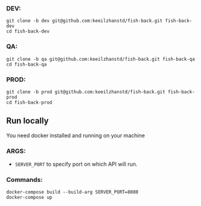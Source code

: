 ### DEV:
`git clone -b dev git@github.com:keeilzhanstd/fish-back.git fish-back-dev`  
`cd fish-back-dev`

### QA:
`git clone -b qa git@github.com:keeilzhanstd/fish-back.git fish-back-qa`  
`cd fish-back-qa`  

### PROD:
`git clone -b prod git@github.com:keeilzhanstd/fish-back.git fish-back-prod`  
`cd fish-back-prod`  

## Run locally
You need docker installed and running on your machine  

### ARGS:  

* `SERVER_PORT` to specify port on which API will run.

### Commands:  
`docker-compose build --build-arg SERVER_PORT=8080`  
`docker-compose up`
